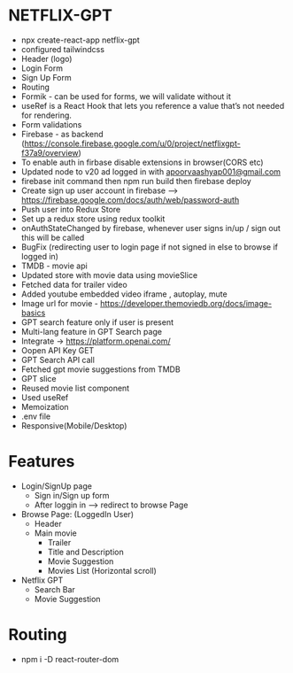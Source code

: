 # NETFLIX-GPT

 - npx create-react-app netflix-gpt
 - configured tailwindcss
 - Header (logo)
 - Login Form 
 - Sign Up Form
 - Routing
 - Formik - can be used for forms, we will validate without it
 - useRef is a React Hook that lets you reference a value that’s not needed for rendering.
 - Form validations 
 - Firebase - as backend (https://console.firebase.google.com/u/0/project/netflixgpt-f37a9/overview)
 - To enable auth in firbase disable extensions in browser(CORS etc)
 - Updated node to v20 ad logged in with apoorvaashyap001@gmail.com
 - firebase init command then npm run build then firebase deploy
 - Create sign up user account in firebase --> https://firebase.google.com/docs/auth/web/password-auth
 - Push user into Redux Store
 - Set up a redux store using redux toolkit
 - onAuthStateChanged  by firebase, whenever user signs in/up / sign out this will be called 
 - BugFix (redirecting user to login page if not signed in else to browse if logged in)
 - TMDB - movie api
 - Updated store with movie data using movieSlice
 - Fetched data for trailer video
 - Added youtube embedded video iframe , autoplay, mute
 - Image url for movie - https://developer.themoviedb.org/docs/image-basics
 - GPT search feature only if user is present
 - Multi-lang feature in GPT Search page
 - Integrate -> https://platform.openai.com/ 
 - Oopen API Key GET
 - GPT Search API call
 - Fetched gpt movie suggestions from TMDB 
 - GPT slice
 - Reused movie list component
 - Used useRef
 - Memoization
 - .env file
 - Responsive(Mobile/Desktop)
 


 # Features
  - Login/SignUp page
     - Sign in/Sign up form
     - After loggin in --> redirect to browse Page
  - Browse Page: (LoggedIn User)
     - Header
     - Main movie
       - Trailer
       - Title and Description
       - Movie Suggestion
       - Movies List (Horizontal scroll)
  - Netflix GPT
     - Search Bar
     - Movie Suggestion  

 # Routing
  - npm i -D react-router-dom       